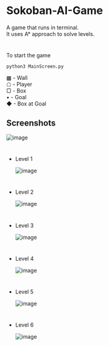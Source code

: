 # Sokoban-AI-Game

A game that runs in terminal.  
It uses A* approach to solve levels.

#
To start the game
```
python3 MainScreen.py
```
▩ - Wall  
☖  - Player  
▢ - Box  
•   - Goal  
◆ - Box at Goal   

## Screenshots
![image](https://github.com/AhmedKamruddin/Solving-Sokoban-Using-AI/assets/98866395/14eb86e9-4d9e-4f5b-b27d-de2ab87fb3cd)  

#

- Level 1
  
  ![image](https://github.com/AhmedKamruddin/Solving-Sokoban-Using-AI/assets/98866395/fc3cd589-913b-4b18-a62a-cbaebf67261e)

  #

- Level 2
  
  ![image](https://github.com/AhmedKamruddin/Solving-Sokoban-Using-AI/assets/98866395/8f3cfb68-4f70-4c13-87f2-1d362335c994)

  #

- Level 3
  
  ![image](https://github.com/AhmedKamruddin/Solving-Sokoban-Using-AI/assets/98866395/acde5acc-4391-4d6c-b6e7-2cc543009943)

  #

- Level 4
  
  ![image](https://github.com/AhmedKamruddin/Solving-Sokoban-Using-AI/assets/98866395/98e4adfd-5ec4-4581-8263-d26359c983c5)

  #

- Level 5
  
  ![image](https://github.com/AhmedKamruddin/Solving-Sokoban-Using-AI/assets/98866395/8fc19df5-c5d3-4bd3-be73-09f517b3dfc1)

  #

- Level 6
  
  ![image](https://github.com/AhmedKamruddin/Solving-Sokoban-Using-AI/assets/98866395/b28ef854-cafc-40ed-8c35-e61365128dfc)




